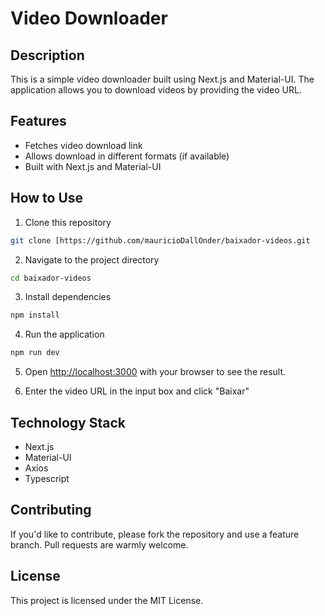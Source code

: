 # Video Downloader

## Description

This is a simple video downloader built using Next.js and Material-UI. The application allows you to download videos by providing the video URL.

## Features

- Fetches video download link
- Allows download in different formats (if available)
- Built with Next.js and Material-UI

## How to Use

1. Clone this repository
```bash
git clone [https://github.com/mauricioDallOnder/baixador-videos.git
```
2. Navigate to the project directory
```bash
cd baixador-videos
```
3. Install dependencies
```bash
npm install
```
4. Run the application
```bash
npm run dev
```
5. Open [http://localhost:3000](http://localhost:3000) with your browser to see the result.

6. Enter the video URL in the input box and click "Baixar"

## Technology Stack

- Next.js
- Material-UI
- Axios
- Typescript

## Contributing

If you'd like to contribute, please fork the repository and use a feature branch. Pull requests are warmly welcome.

## License

This project is licensed under the MIT License.






